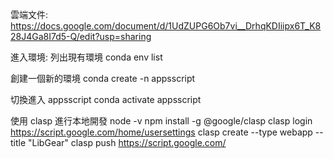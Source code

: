 雲端文件:
https://docs.google.com/document/d/1UdZUPG6Ob7vi__DrhqKDIiipx6T_K828J4Ga8I7d5-Q/edit?usp=sharing

進入環境:
列出現有環境
conda env list

創建一個新的環境
conda create -n appsscript

切換進入 appsscript
conda activate appsscript

使用 clasp 進行本地開發
node -v
npm install -g @google/clasp
clasp login
https://script.google.com/home/usersettings
clasp create --type webapp --title "LibGear"
clasp push
https://script.google.com/